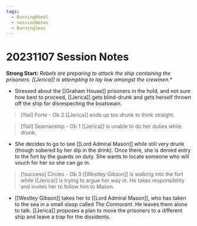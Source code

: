 ```yaml
---
tags:
  - BurningWheel
  - sessionNotes
  - BurningSeas
---
```

# 20231107 Session Notes
**Strong Start:** *Rebels are preparing to attack the ship containing the prisoners.  [[Jerica]] is attempting to lay low amongst the crewmen.**
- Stressed about the [[Graham House]] prisoners in the hold, and not sure how best to proceed, [[Jerica]] gets blind-drunk and gets herself thrown off the ship for disrespecting the boatswain.

> [!fail] Forte - Ob 2 
> [[Jerica]] ends up too drunk to think straight.

> [!fail] Seamanship - Ob 1 
> [[Jerica]] is unable to do her duties while drunk.

- She decides to go to see [[Lord Admiral Mason]] while still very drunk (though sobered by her dip in the drink).  Once there, she is denied entry to the fort by the guards on duty.  She wants to locate someone who will vouch for her so she can go in.

> [!success] Circles - Ob 3 
> [[Westley Gibson]] is walking into the fort while [[Jerica]] is trying to argue her way in.  He takes responsibility and invites her to follow him to Mason.

- [[Westley Gibson]] takes her to [[Lord Admiral Mason]], who has taken to the sea in a small sloop called *The Cormorant*.  He leaves them alone to talk.  [[Jerica]] proposes a plan to move the prisoners to a different ship and leave a trap for the dissidents.